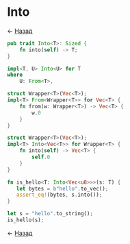 # Into

← [Назад][back]

```rust
pub trait Into<T>: Sized {
    fn into(self) -> T;
}
```

```rust
impl<T, U> Into<U> for T
where
    U: From<T>,
```

```rust
struct Wrapper<T>(Vec<T>);
impl<T> From<Wrapper<T>> for Vec<T> {
    fn from(w: Wrapper<T>) -> Vec<T> {
        w.0
    }
}
```

```rust
struct Wrapper<T>(Vec<T>);
impl<T> Into<Vec<T>> for Wrapper<T> {
    fn into(self) -> Vec<T> {
        self.0
    }
}
```

```rust
fn is_hello<T: Into<Vec<u8>>>(s: T) {
   let bytes = b"hello".to_vec();
   assert_eq!(bytes, s.into());
}

let s = "hello".to_string();
is_hello(s);
```

← [Назад][back]

[back]: <.> "Назад к оглавлению"